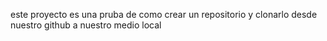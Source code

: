 este proyecto es una pruba de como crear un repositorio y clonarlo desde nuestro github a nuestro medio local